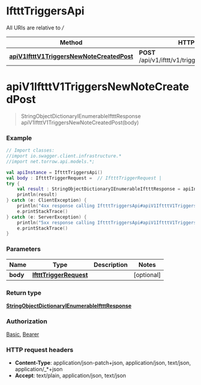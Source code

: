 # IftttTriggersApi

All URIs are relative to */*

Method | HTTP request | Description
------------- | ------------- | -------------
[**apiV1IftttV1TriggersNewNoteCreatedPost**](IftttTriggersApi.md#apiV1IftttV1TriggersNewNoteCreatedPost) | **POST** /api/v1/ifttt/v1/triggers/new_note_created | 

<a name="apiV1IftttV1TriggersNewNoteCreatedPost"></a>
# **apiV1IftttV1TriggersNewNoteCreatedPost**
> StringObjectDictionaryIEnumerableIftttResponse apiV1IftttV1TriggersNewNoteCreatedPost(body)



### Example
```kotlin
// Import classes:
//import io.swagger.client.infrastructure.*
//import net.torrow.api.models.*;

val apiInstance = IftttTriggersApi()
val body : IftttTriggerRequest =  // IftttTriggerRequest | 
try {
    val result : StringObjectDictionaryIEnumerableIftttResponse = apiInstance.apiV1IftttV1TriggersNewNoteCreatedPost(body)
    println(result)
} catch (e: ClientException) {
    println("4xx response calling IftttTriggersApi#apiV1IftttV1TriggersNewNoteCreatedPost")
    e.printStackTrace()
} catch (e: ServerException) {
    println("5xx response calling IftttTriggersApi#apiV1IftttV1TriggersNewNoteCreatedPost")
    e.printStackTrace()
}
```

### Parameters

Name | Type | Description  | Notes
------------- | ------------- | ------------- | -------------
 **body** | [**IftttTriggerRequest**](IftttTriggerRequest.md)|  | [optional]

### Return type

[**StringObjectDictionaryIEnumerableIftttResponse**](StringObjectDictionaryIEnumerableIftttResponse.md)

### Authorization

[Basic](../README.md#Basic), [Bearer](../README.md#Bearer)

### HTTP request headers

 - **Content-Type**: application/json-patch+json, application/json, text/json, application/_*+json
 - **Accept**: text/plain, application/json, text/json

